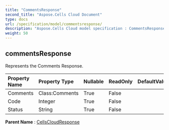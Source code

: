 ```yaml
---
title: "CommentsResponse"
second_title: "Aspose.Cells Cloud Document"
type: docs
url: /specification/model/commentsresponse/
description: "Aspose.Cells Cloud model specification : CommentsResponse. Effortlessly handle Excel and other spreadsheet documents with features like opening, generating, editing, splitting, merging, comparing, and converting."
weight: 50
---
```


## **commentsResponse**

Represents the Comments Response. 

| Property Name | Property Type | Nullable |  ReadOnly | DefaultValue | Description | 
| :- | :- | :- |:- |  :- | :- |
| Comments | Class:Comments | True |  False |  |  |  
| Code | Integer | True |  False |  |  |  
| Status | String | True |  False |  |  |  

**Parent Name** : [CellsCloudResponse](cellscloudresponse)

